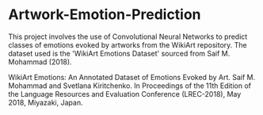 # Artwork-Emotion-Prediction

This project involves the use of Convolutional Neural Networks to predict classes of emotions evoked by artworks from the WikiArt repository. The dataset used is the 'WikiArt Emotions Dataset' sourced from Saif M. Mohammad (2018).

WikiArt Emotions: An Annotated Dataset of Emotions Evoked by Art. Saif M. Mohammad and Svetlana Kiritchenko. In Proceedings of the 11th Edition of the Language Resources and Evaluation Conference (LREC-2018), May 2018, Miyazaki, Japan.

